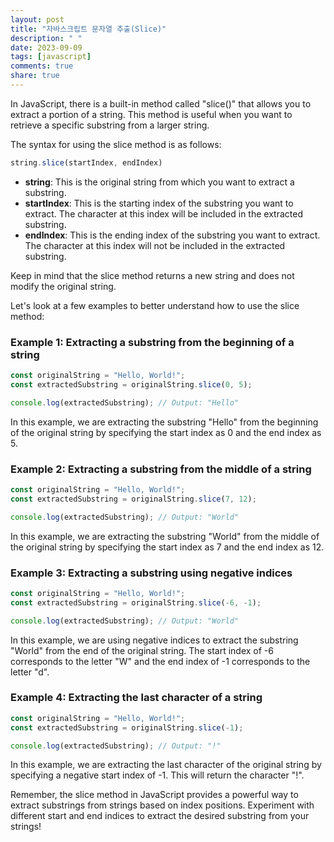 ```yaml
---
layout: post
title: "자바스크립트 문자열 추출(Slice)"
description: " "
date: 2023-09-09
tags: [javascript]
comments: true
share: true
---
```


In JavaScript, there is a built-in method called "slice()" that allows you to extract a portion of a string. This method is useful when you want to retrieve a specific substring from a larger string. 

The syntax for using the slice method is as follows:

```javascript
string.slice(startIndex, endIndex)
```

- **string**: This is the original string from which you want to extract a substring.
- **startIndex**: This is the starting index of the substring you want to extract. The character at this index will be included in the extracted substring.
- **endIndex**: This is the ending index of the substring you want to extract. The character at this index will not be included in the extracted substring.

Keep in mind that the slice method returns a new string and does not modify the original string.

Let's look at a few examples to better understand how to use the slice method:

### Example 1: Extracting a substring from the beginning of a string

```javascript
const originalString = "Hello, World!";
const extractedSubstring = originalString.slice(0, 5);

console.log(extractedSubstring); // Output: "Hello"
```

In this example, we are extracting the substring "Hello" from the beginning of the original string by specifying the start index as 0 and the end index as 5.

### Example 2: Extracting a substring from the middle of a string

```javascript
const originalString = "Hello, World!";
const extractedSubstring = originalString.slice(7, 12);

console.log(extractedSubstring); // Output: "World"
```

In this example, we are extracting the substring "World" from the middle of the original string by specifying the start index as 7 and the end index as 12.

### Example 3: Extracting a substring using negative indices

```javascript
const originalString = "Hello, World!";
const extractedSubstring = originalString.slice(-6, -1);

console.log(extractedSubstring); // Output: "World"
```

In this example, we are using negative indices to extract the substring "World" from the end of the original string. The start index of -6 corresponds to the letter "W" and the end index of -1 corresponds to the letter "d".

### Example 4: Extracting the last character of a string

```javascript
const originalString = "Hello, World!";
const extractedSubstring = originalString.slice(-1);

console.log(extractedSubstring); // Output: "!"
```

In this example, we are extracting the last character of the original string by specifying a negative start index of -1. This will return the character "!".

Remember, the slice method in JavaScript provides a powerful way to extract substrings from strings based on index positions. Experiment with different start and end indices to extract the desired substring from your strings!
